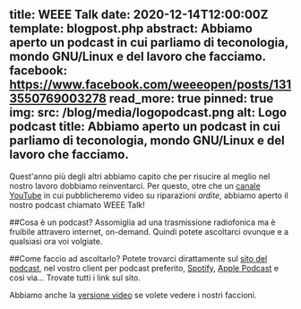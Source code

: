 title: WEEE Talk
date: 2020-12-14T12:00:00Z
template: blogpost.php
abstract: Abbiamo aperto un podcast in cui parliamo di teconologia, mondo GNU/Linux e del lavoro che facciamo.
facebook: https://www.facebook.com/weeeopen/posts/1313550769003278
read_more: true
pinned: true
img:
    src: /blog/media/logopodcast.png
    alt: Logo podcast
    title: Abbiamo aperto un podcast in cui parliamo di teconologia, mondo GNU/Linux e del lavoro che facciamo.
---
Quest'anno più degli altri abbiamo capito che per risucire al meglio nel nostro lavoro dobbiamo reinventarci. Per questo, otre che un [canale YouTube](https://www.youtube.com/channel/UCznGQyMnq5LqLmyXCikzpag) in cui pubblicheremo video su riparazioni _ardite_, abbiamo aperto il nostro podcast chiamato WEEE Talk!

##Cosa è un podcast?
Assomiglia ad una trasmissione radiofonica ma è fruibile attravero internet, on-demand. Quindi potete ascoltarci ovunque e a qualsiasi ora voi volgiate.

##Come faccio ad ascoltarlo?
Potete trovarci dirattamente sul [sito del podcast](https://podcast.weeeopen.it/), nel vostro client per podcast preferito, [Spotify](https://open.spotify.com/show/16oTlmERHziFoPpdtvaYHE), [Apple Podcast](https://podcasts.apple.com/it/podcast/weee-talk/id1544758490) e così via... Trovate tutti i link sul sito.

Abbiamo anche la [versione video](https://youtube.com/playlist?list=PL4aMRX48B2QQry6FID2AHxa7GYQMZVKcX) se volete vedere i nostri faccioni.
